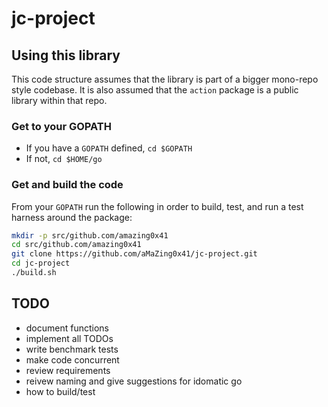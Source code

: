 # jc-project

## Using this library
This code structure assumes that the library is part of a bigger mono-repo style codebase. It is also assumed that the `action`
package is a public library within that repo.

### Get to your GOPATH
- If you have a `GOPATH` defined, `cd $GOPATH`
- If not, `cd $HOME/go`

### Get and build the code
From your `GOPATH` run the following in order to build, test, and run a test harness around the package:
```bash
mkdir -p src/github.com/amazing0x41
cd src/github.com/amazing0x41
git clone https://github.com/aMaZing0x41/jc-project.git
cd jc-project
./build.sh
```

## TODO
- document functions
- implement all TODOs
- write benchmark tests
- make code concurrent
- review requirements
- reivew naming and give suggestions for idomatic go
- how to build/test
